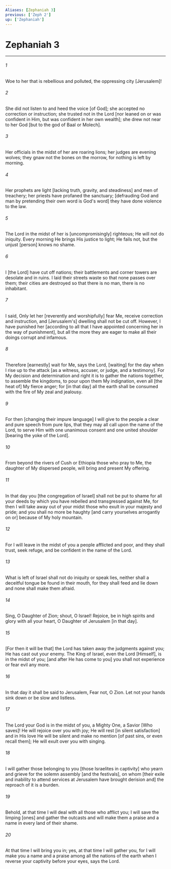 ```yaml
---
Aliases: [Zephaniah 3]
previous: ['Zeph 2']
up: ['Zephaniah']
---
```

# Zephaniah 3

***


###### 1 


Woe to her that is rebellious and polluted, the oppressing city [Jerusalem]! 


###### 2 


She did not listen to and heed the voice [of God]; she accepted no correction or instruction; she trusted not in the Lord [nor leaned on or was confident in Him, but was confident in her own wealth]; she drew not near to her God [but to the god of Baal or Molech]. 


###### 3 


Her officials in the midst of her are roaring lions; her judges are evening wolves; they gnaw not the bones on the morrow, for nothing is left by morning. 


###### 4 


Her prophets are light [lacking truth, gravity, and steadiness] and men of treachery; her priests have profaned the sanctuary; [defrauding God and man by pretending their own word is God's word] they have done violence to the law. 


###### 5 


The Lord in the midst of her is [uncompromisingly] righteous; He will not do iniquity. Every morning He brings His justice to light; He fails not, but the unjust [person] knows no shame. 


###### 6 


I [the Lord] have cut off nations; their battlements and corner towers are desolate and in ruins. I laid their streets waste so that none passes over them; their cities are destroyed so that there is no man, there is no inhabitant. 


###### 7 


I said, Only let her [reverently and worshipfully] fear Me, receive correction and instruction, and [Jerusalem's] dwelling shall not be cut off. However, I have punished her [according to all that I have appointed concerning her in the way of punishment], but all the more they are eager to make all their doings corrupt and infamous. 


###### 8 


Therefore [earnestly] wait for Me, says the Lord, [waiting] for the day when I rise up to the attack [as a witness, accuser, or judge, and a testimony]. For My decision and determination and right it is to gather the nations together, to assemble the kingdoms, to pour upon them My indignation, even all [the heat of] My fierce anger; for [in that day] all the earth shall be consumed with the fire of My zeal and jealousy. 


###### 9 


For then [changing their impure language] I will give to the people a clear and pure speech from pure lips, that they may all call upon the name of the Lord, to serve Him with one unanimous consent and one united shoulder [bearing the yoke of the Lord]. 


###### 10 


From beyond the rivers of Cush or Ethiopia those who pray to Me, the daughter of My dispersed people, will bring and present My offering. 


###### 11 


In that day you [the congregation of Israel] shall not be put to shame for all your deeds by which you have rebelled and transgressed against Me, for then I will take away out of your midst those who exult in your majesty and pride; and you shall no more be haughty [and carry yourselves arrogantly on or] because of My holy mountain. 


###### 12 


For I will leave in the midst of you a people afflicted and poor, and they shall trust, seek refuge, and be confident in the name of the Lord. 


###### 13 


What is left of Israel shall not do iniquity or speak lies, neither shall a deceitful tongue be found in their mouth, for they shall feed and lie down and none shall make them afraid. 


###### 14 


Sing, O Daughter of Zion; shout, O Israel! Rejoice, be in high spirits and glory with all your heart, O Daughter of Jerusalem [in that day]. 


###### 15 


[For then it will be that] the Lord has taken away the judgments against you; He has cast out your enemy. The King of Israel, even the Lord [Himself], is in the midst of you; [and after He has come to you] you shall not experience or fear evil any more. 


###### 16 


In that day it shall be said to Jerusalem, Fear not, O Zion. Let not your hands sink down or be slow and listless. 


###### 17 


The Lord your God is in the midst of you, a Mighty One, a Savior [Who saves]! He will rejoice over you with joy; He will rest [in silent satisfaction] and in His love He will be silent and make no mention [of past sins, or even recall them]; He will exult over you with singing. 


###### 18 


I will gather those belonging to you [those Israelites in captivity] who yearn and grieve for the solemn assembly [and the festivals], on whom [their exile and inability to attend services at Jerusalem have brought derision and] the reproach of it is a burden. 


###### 19 


Behold, at that time I will deal with all those who afflict you; I will save the limping [ones] and gather the outcasts and will make them a praise and a name in every land of their shame. 


###### 20 


At that time I will bring you in; yes, at that time I will gather you, for I will make you a name and a praise among all the nations of the earth when I reverse your captivity before your eyes, says the Lord.
